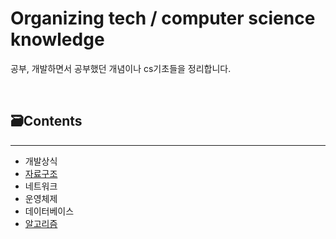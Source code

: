 # Organizing tech / computer science knowledge

공부, 개발하면서 공부했던 개념이나 cs기초들을 정리합니다.

<br>

## 🗃Contents
------
- 개발상식
- [자료구조](/dataStructure)
- 네트워크
- 운영체제
- 데이터베이스
- [알고리즘](/algorithm)
